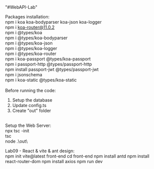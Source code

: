 "#WebAPI-Lab" 

Packages installation:<br />
npm i koa koa-bodyparser koa-json koa-logger <br />
npm i koa-router@11.0.2<br />
npm i @types/koa<br />
npm i @types/koa-bodyparser<br />
npm i @types/koa-json<br />
npm i @types/koa-logger<br />
npm i @types/koa-router<br />
npm i koa-passport @types/koa-passport<br />
npm i passport-http @types/passport-http<br />
npm install passport-jwt @types/passport-jwt<br />
npm i jsonschema<br />
npm i koa-static @types/koa-static<br />
<br />
Before running the code:<br />
1. Setup the database<br />
2. Update config.ts<br />
3. Create "out" folder<br />
<br />
Setup the Web Server:<br />
npx tsc -init<br />
tsc<br />
node .\out\<br />

Lab09 - React & vite & ant design: <br />
npm init vite@latest front-end
cd front-end
npm install antd
npm install react-router-dom
npm install axios
npm run dev